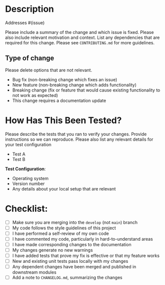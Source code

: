 # Description

Addresses #(issue)

Please include a summary of the change and which issue is fixed. Please also
include relevant motivation and context. List any dependencies that are required
for this change.  Please see ``CONTRIBUTING.md`` for more guidelines.

## Type of change

Please delete options that are not relevant.

- Bug fix (non-breaking change which fixes an issue)
- New feature (non-breaking change which adds functionality)
- Breaking change (fix or feature that would cause existing functionality
      to not work as expected)
- This change requires a documentation update

# How Has This Been Tested?

Please describe the tests that you ran to verify your changes. Provide
instructions so we can reproduce. Please also list any relevant details for
your test configuration

- Test A
- Test B

**Test Configuration**:
* Operating system
* Version number
* Any details about your local setup that are relevant

# Checklist:

- [ ] Make sure you are merging into the ``develop`` (not ``main``) branch
- [ ] My code follows the style guidelines of this project
- [ ] I have performed a self-review of my own code
- [ ] I have commented my code, particularly in hard-to-understand areas
- [ ] I have made corresponding changes to the documentation
- [ ] My changes generate no new warnings
- [ ] I have added tests that prove my fix is effective or that my feature works
- [ ] New and existing unit tests pass locally with my changes
- [ ] Any dependent changes have been merged and published in downstream modules
- [ ] Add a note to ``CHANGELOG.md``, summarizing the changes
